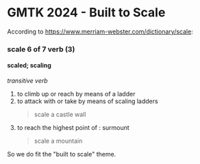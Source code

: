 # GMTK 2024 - Built to Scale

According to https://www.merriam-webster.com/dictionary/scale:

### scale 6 of 7 verb (3) 
#### scaled; scaling

*transitive verb*
1. to climb up or reach by means of a ladder
2. to attack with or take by means of scaling ladders
      >scale a castle wall
3. to reach the highest point of : surmount
      >scale a mountain

So we do fit the "built to scale" theme.